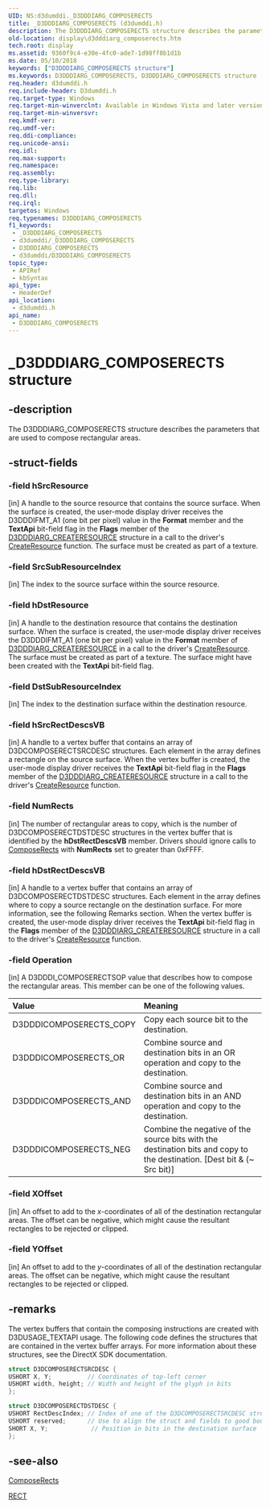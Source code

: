 ```yaml
---
UID: NS:d3dumddi._D3DDDIARG_COMPOSERECTS
title: _D3DDDIARG_COMPOSERECTS (d3dumddi.h)
description: The D3DDDIARG_COMPOSERECTS structure describes the parameters that are used to compose rectangular areas.
old-location: display\d3dddiarg_composerects.htm
tech.root: display
ms.assetid: 9360f9c4-e30e-4fc0-ade7-1d98ff8b1d1b
ms.date: 05/10/2018
keywords: ["D3DDDIARG_COMPOSERECTS structure"]
ms.keywords: D3DDDIARG_COMPOSERECTS, D3DDDIARG_COMPOSERECTS structure [Display Devices], UMDisplayDriver_param_Structs_2f10ffa4-f55f-490b-9aa4-08c0c3e3d924.xml, _D3DDDIARG_COMPOSERECTS, d3dumddi/D3DDDIARG_COMPOSERECTS, display.d3dddiarg_composerects
req.header: d3dumddi.h
req.include-header: D3dumddi.h
req.target-type: Windows
req.target-min-winverclnt: Available in Windows Vista and later versions of the Windows operating systems.
req.target-min-winversvr: 
req.kmdf-ver: 
req.umdf-ver: 
req.ddi-compliance: 
req.unicode-ansi: 
req.idl: 
req.max-support: 
req.namespace: 
req.assembly: 
req.type-library: 
req.lib: 
req.dll: 
req.irql: 
targetos: Windows
req.typenames: D3DDDIARG_COMPOSERECTS
f1_keywords:
 - _D3DDDIARG_COMPOSERECTS
 - d3dumddi/_D3DDDIARG_COMPOSERECTS
 - D3DDDIARG_COMPOSERECTS
 - d3dumddi/D3DDDIARG_COMPOSERECTS
topic_type:
 - APIRef
 - kbSyntax
api_type:
 - HeaderDef
api_location:
 - d3dumddi.h
api_name:
 - D3DDDIARG_COMPOSERECTS
---
```


# _D3DDDIARG_COMPOSERECTS structure


## -description

The D3DDDIARG_COMPOSERECTS structure describes the parameters that are used to compose rectangular areas.

## -struct-fields

### -field hSrcResource

[in] A handle to the source resource that contains the source surface. When the surface is created, the user-mode display driver receives the D3DDDIFMT_A1 (one bit per pixel) value in the <b>Format</b> member and the <b>TextApi</b> bit-field flag in the <b>Flags</b> member of the <a href="/windows-hardware/drivers/ddi/d3dukmdt/ns-d3dukmdt-_d3dddiarg_createresource">D3DDDIARG_CREATERESOURCE</a> structure in a call to the driver's <a href="/windows-hardware/drivers/ddi/d3dumddi/nc-d3dumddi-pfnd3dddi_createresource">CreateResource</a> function. The surface must be created as part of a texture.

### -field SrcSubResourceIndex

[in] The index to the source surface within the source resource.

### -field hDstResource

[in] A handle to the destination resource that contains the destination surface. When the surface is created, the user-mode display driver receives the D3DDDIFMT_A1 (one bit per pixel) value in the <b>Format</b> member of <a href="/windows-hardware/drivers/ddi/d3dukmdt/ns-d3dukmdt-_d3dddiarg_createresource">D3DDDIARG_CREATERESOURCE</a> in a call to the driver's <a href="/windows-hardware/drivers/ddi/d3dumddi/nc-d3dumddi-pfnd3dddi_createresource">CreateResource</a>. The surface must be created as part of a texture. The surface might have been created with the <b>TextApi</b> bit-field flag.

### -field DstSubResourceIndex

[in] The index to the destination surface within the destination resource.

### -field hSrcRectDescsVB

[in] A handle to a vertex buffer that contains an array of D3DCOMPOSERECTSRCDESC structures. Each element in the array defines a rectangle on the source surface. When the vertex buffer is created, the user-mode display driver receives the <b>TextApi</b> bit-field flag in the <b>Flags</b> member of the <a href="/windows-hardware/drivers/ddi/d3dukmdt/ns-d3dukmdt-_d3dddiarg_createresource">D3DDDIARG_CREATERESOURCE</a> structure in a call to the driver's <a href="/windows-hardware/drivers/ddi/d3dumddi/nc-d3dumddi-pfnd3dddi_createresource">CreateResource</a> function.

### -field NumRects

[in] The number of rectangular areas to copy, which is the number of D3DCOMPOSERECTDSTDESC structures in the vertex buffer that is identified by the <b>hDstRectDescsVB</b> member. Drivers should ignore calls to <a href="/windows-hardware/drivers/ddi/d3dumddi/nc-d3dumddi-pfnd3dddi_composerects">ComposeRects</a> with <b>NumRects</b> set to greater than 0xFFFF.

### -field hDstRectDescsVB

[in] A handle to a vertex buffer that contains an array of D3DCOMPOSERECTDSTDESC structures. Each element in the array defines where to copy a source rectangle on the destination surface. For more information, see the following Remarks section. When the vertex buffer is created, the user-mode display driver receives the <b>TextApi</b> bit-field flag in the <b>Flags</b> member of the <a href="/windows-hardware/drivers/ddi/d3dukmdt/ns-d3dukmdt-_d3dddiarg_createresource">D3DDDIARG_CREATERESOURCE</a> structure in a call to the driver's <a href="/windows-hardware/drivers/ddi/d3dumddi/nc-d3dumddi-pfnd3dddi_createresource">CreateResource</a> function.

### -field Operation

[in] A D3DDDI_COMPOSERECTSOP value that describes how to compose the rectangular areas. This member can be one of the following values.

| **Value** | **Meaning** | 
|:--|:--|
| D3DDDICOMPOSERECTS_COPY | Copy each source bit to the destination. | 
| D3DDDICOMPOSERECTS_OR | Combine source and destination bits in an OR operation and copy to the destination. | 
| D3DDDICOMPOSERECTS_AND | Combine source and destination bits in an AND operation and copy to the destination. | 
| D3DDDICOMPOSERECTS_NEG | Combine the negative of the source bits with the destination bits and copy to the destination. [Dest bit & (~ Src bit)] |

### -field XOffset

[in] An offset to add to the <i>x</i>-coordinates of all of the destination rectangular areas. The offset can be negative, which might cause the resultant rectangles to be rejected or clipped.

### -field YOffset

[in] An offset to add to the <i>y</i>-coordinates of all of the destination rectangular areas. The offset can be negative, which might cause the resultant rectangles to be rejected or clipped.

## -remarks

The vertex buffers that contain the composing instructions are created with D3DUSAGE_TEXTAPI usage. The following code defines the structures that are contained in the vertex buffer arrays. For more information about these structures, see the DirectX SDK documentation.

```cpp
struct D3DCOMPOSERECTSRCDESC {
USHORT X, Y;          // Coordinates of top-left corner
USHORT width, height; // Width and height of the glyph in bits
};

struct D3DCOMPOSERECTDSTDESC {
USHORT RectDescIndex; // Index of one of the D3DCOMPOSERECTSRCDESC structures in the vertex buffer represented by hSrcRectDescsVB
USHORT reserved;      // Use to align the struct and fields to good boundaries
SHORT X, Y;            // Position in bits in the destination surface
};
```

## -see-also

<a href="/windows-hardware/drivers/ddi/d3dumddi/nc-d3dumddi-pfnd3dddi_composerects">ComposeRects</a>



<a href="/windows/win32/api/windef/ns-windef-rect">RECT</a>
